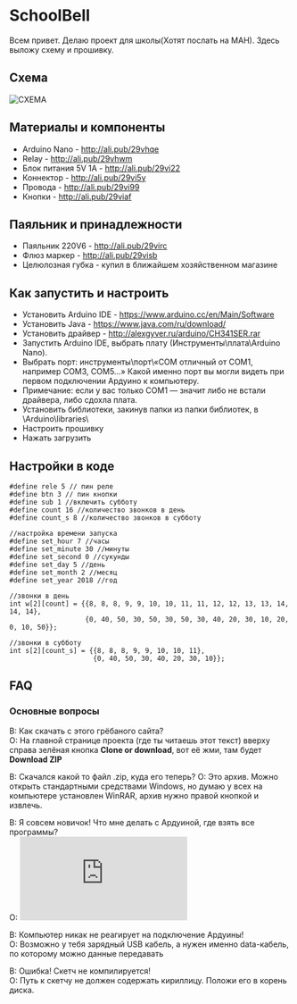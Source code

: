 # SchoolBell
Всем привет. Делаю проект для школы(Хотят послать на МАН). Здесь выложу cхему и прошивку.

## Схема
![СХЕМА](https://github.com/MegaVasiliy007/SchoolBell/blob/master/Scheme.png)

##  Материалы и компоненты
* Arduino Nano - http://ali.pub/29vhqe
* Relay - http://ali.pub/29vhwm
* Блок питания 5V 1A - http://ali.pub/29vi22
* Коннектор - http://ali.pub/29vi5y
* Провода - http://ali.pub/29vi99
* Кнопки - http://ali.pub/29viaf

## Паяльник и принадлежности
* Паяльник 220V6 - http://ali.pub/29virc
* Флюз маркер - http://ali.pub/29visb
* Целюлозная губка - купил в ближайшем хозяйственном магазине

## Как запустить и настроить
* Установить Arduino IDE - https://www.arduino.cc/en/Main/Software
* Установить Java - https://www.java.com/ru/download/
* Установить драйвер - http://alexgyver.ru/arduino/CH341SER.rar
* Запустить Arduino IDE, выбрать плату (Инструменты\плата\Arduino Nano).
* Выбрать порт: инструменты\порт\«COM отличный от COM1, например COM3, COM5…» Какой именно порт вы могли видеть при первом подключении Ардуино к компьютеру.
* Примечание: если у вас только СОМ1 — значит либо не встали драйвера, либо сдохла плата.
* Установить библиотеки, закинув папки из папки библиотек, в \Arduino\libraries\
* Настроить прошивку
* Нажать загрузить

## Настройки в коде
    #define rele 5 // пин реле
    #define btn 3 // пин кнопки
    #define sub 1 //включить субботу
    #define count 16 //количество звонков в день
    #define count_s 8 //количество звонков в субботу

    //настройка времени запуска
    #define set_hour 7 //часы
    #define set_minute 30 //минуты
    #define set_second 0 //сукунды
    #define set_day 5 //день
    #define set_month 2 //месяц
    #define set_year 2018 //год

    //звонки в день
    int w[2][count] = {{8, 8, 8, 9, 9, 10, 10, 11, 11, 12, 12, 13, 13, 14, 14, 14},
                       {0, 40, 50, 30, 50, 30, 50, 30, 40, 20, 30, 10, 20, 0, 10, 50}};

    //звонки в субботу
    int s[2][count_s] = {{8, 8, 8, 9, 9, 10, 10, 11},
                         {0, 40, 50, 30, 40, 20, 30, 10}};
##  FAQ
### Основные вопросы
В: Как скачать с этого грёбаного сайта?  
О: На главной странице проекта (где ты читаешь этот текст) вверху справа зелёная кнопка **Clone or download**, вот её жми, там будет **Download ZIP**

В: Скачался какой то файл .zip, куда его теперь?
О: Это архив. Можно открыть стандартными средствами Windows, но думаю у всех на компьютере установлен WinRAR, архив нужно правой кнопкой и извлечь.

В: Я совсем новичок! Что мне делать с Ардуиной, где взять все программы?  
О: ![Читай чуть выше](https://github.com/MegaVasiliy007/SchoolBell/blob/master/README.md#%D0%9A%D0%B0%D0%BA-%D0%B7%D0%B0%D0%BF%D1%83%D1%81%D1%82%D0%B8%D1%82%D1%8C-%D0%B8-%D0%BD%D0%B0%D1%81%D1%82%D1%80%D0%BE%D0%B8%D1%82%D1%8C)

В: Компьютер никак не реагирует на подключение Ардуины!  
О: Возможно у тебя зарядный USB кабель, а нужен именно data-кабель, по которому можно данные передавать

В: Ошибка! Скетч не компилируется!  
О: Путь к скетчу не должен содержать кириллицу. Положи его в корень диска.
